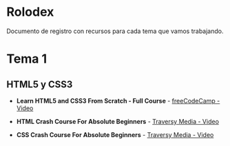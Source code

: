 # Rolodex

Documento de registro con recursos para cada tema que vamos trabajando.

# Tema 1

## HTML5 y CSS3

- **Learn HTML5 and CSS3 From Scratch - Full Course** - [freeCodeCamp - Video](https://www.youtube.com/watch?v=mU6anWqZJcc)

- **HTML Crash Course For Absolute Beginners** - [Traversy Media - Video](https://www.youtube.com/watch?v=UB1O30fR-EE&t=1s)

- **CSS Crash Course For Absolute Beginners** - [Traversy Media - Video](https://www.youtube.com/watch?v=yfoY53QXEnI)